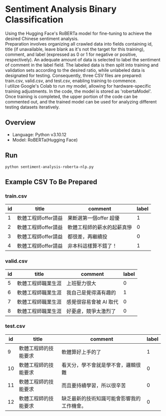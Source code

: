 # Sentiment Analysis Binary Classification

Using the Hugging Face's RoBERTa model for fine-tuning to achieve the desired Chinese sentiment analysis.  
Preparation involves organizing all crawled data into fields containing id, title (if unavailable, leave blank as it's not the target for this training), comment, and label (expressed as 0 or 1 for negative or positive, respectively). An adequate amount of data is selected to label the sentiment of comment in the label field. The labeled data is then split into training and validation sets according to the desired ratio, while unlabeled data is designated for testing. Consequently, three CSV files are prepared: train.csv, valid.csv, and test.csv, enabling training to commence.  
I utilize Google's Colab to run my model, allowing for hardware-specific training adjustments. In the code, the model is stored as 'robertaModel'. Once training is completed, the upper portion of the code can be commented out, and the trained model can be used for analyzing different testing datasets iteratively.  

## Overview

- Language: Python v3.10.12
- Model: RoBERTa(Hugging Face)

## Run

```
python sentiment-analysis-roberta-nlp.py
```


## Example CSV To Be Prepared

### train.csv

| id | title                | comment                                      | label |
|----|----------------------|----------------------------------------------|-------|
| 1  | 軟體工程師offer請益   | 果斷選第一個offer 超優                        | 1     |
| 2  | 軟體工程師offer請益   | 軟體工程師的薪水的起薪真慘                     | 0     |
| 3  | 軟體工程師offer請益   | 都很差，再繼續投                              | 0     |
| 4  | 軟體工程師offer請益   | 非本科這樣算不錯了！                          | 1     |

### valid.csv

| id | title                | comment                                      | label |
|----|----------------------|----------------------------------------------|-------|
| 5  | 軟體工程師職業生涯     | 上班壓力很大                                  | 0     |
| 6  | 軟體工程師職業生涯     | 我自己是覺得滿有趣的                           | 1     |
| 7  | 軟體工程師職業生涯     | 感覺很容易會被 AI 取代                        | 0     |
| 8  | 軟體工程師職業生涯     | 好憂慮，競爭太激烈了                          | 0     |

### test.csv

| id | title                | comment                                      | label |
|----|----------------------|----------------------------------------------|-------|
| 9  | 軟體工程師的技能要求   | 軟體算好上手的了                              | 1     |
| 10 | 軟體工程師的技能要求   | 看天分，學不會就是學不會，邏輯很難              | 0     |
| 11 | 軟體工程師的技能要求   | 而且要持續學習，所以很辛苦                     | 0     |
| 12 | 軟體工程師的技能要求   | 缺乏最新的技術知識可能會影響我的工作機會。       | 0     |
